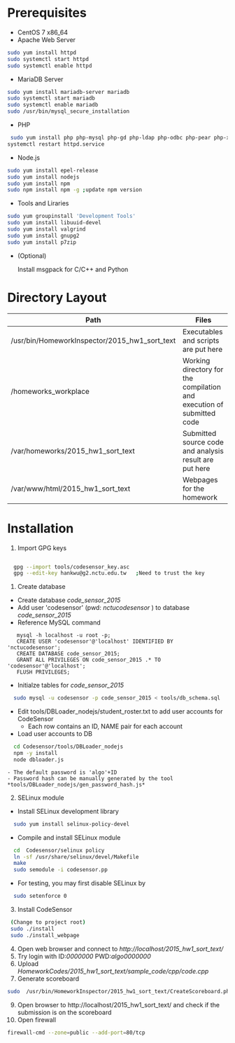 
# Prerequisites
 - CentOS 7 x86_64
 - Apache Web Server

  ```sh
  sudo yum install httpd
  sudo systemctl start httpd
  sudo systemctl enable httpd
  ```
 - MariaDB Server

  ```sh
  sudo yum install mariadb-server mariadb
  sudo systemctl start mariadb
  sudo systemctl enable mariadb
  sudo /usr/bin/mysql_secure_installation
  ```
 - PHP

  ```sh
   sudo yum install php php-mysql php-gd php-ldap php-odbc php-pear php-xml php-xmlrpc php-mbstring php-snmp php-soap curl curl-devel 
  systemctl restart httpd.service 
  ```
 - Node.js

  ```sh
  sudo yum install epel-release
  sudo yum install nodejs
  sudo yum install npm
  sudo npm install npm -g ;update npm version
  ```
 - Tools and Liraries
 
  ```sh
  sudo yum groupinstall 'Development Tools'
  sudo yum install libuuid-devel
  sudo yum install valgrind
  sudo yum install gnupg2
  sudo yum install p7zip
  ```
  
 - (Optional)

	Install msgpack for C/C++ and Python
	
# Directory Layout
| Path  | Files |
| ------------- | ------------- |
| /usr/bin/HomeworkInspector/2015_hw1_sort_text  | Executables and scripts are put here  |
| /homeworks_workplace  | Working directory for the compilation and execution of submitted code |
| /var/homeworks/2015_hw1_sort_text | Submitted source code and analysis result are put here |
| /var/www/html/2015_hw1_sort_text | Webpages for the homework |


# Installation 

1. Import GPG keys
  ```sh
  
    gpg --import tools/codesensor_key.asc
    gpg --edit-key hankwu@g2.nctu.edu.tw   ;Need to trust the key
  ```
1. Create database
 - Create database *code_sensor_2015*
 - Add user 'codesensor' (pwd: *nctucodesensor* ) to database *code_sensor_2015*  
 - Reference MySQL command
  ```
	 mysql -h localhost -u root -p;	
	 CREATE USER 'codesensor'@'localhost' IDENTIFIED BY 'nctucodesensor';
	 CREATE DATABASE code_sensor_2015;
	 GRANT ALL PRIVILEGES ON code_sensor_2015 .* TO 'codesensor'@'localhost';
	 FLUSH PRIVILEGES;
  ```
 - Initialze tables for *code_sensor_2015*
  ```sh
    sudo mysql -u codesensor -p code_sensor_2015 < tools/db_schema.sql
  ```
 - Edit tools/DBLoader_nodejs/student_roster.txt to add user accounts for CodeSensor
    - Each row contains an ID, NAME pair for each account
 - Load user accounts to DB
  ```sh
    cd Codesensor/tools/DBLoader_nodejs
    npm -y install
    node dbloader.js
  ```
    - The default password is 'algo'+ID
    - Password hash can be manually generated by the tool *tools/DBLoader_nodejs/gen_password_hash.js*
  
2. SELinux module
 - Install SELinux development library
  ```sh
    sudo yum install selinux-policy-devel
  ```
 - Compile and install SELinux module
  ```sh
    cd  Codesensor/selinux policy
    ln -sf /usr/share/selinux/devel/Makefile
    make 
    sudo semodule -i codesensor.pp
  ```
 - For testing, you may first disable SELinux by 
  ```sh
    sudo setenforce 0 
  ```

3. Install CodeSensor
 ```sh
  (Change to project root)
  sudo ./install
  sudo ./install_webpage
 ```
4. Open web browser and connect to *http://localhost/2015_hw1_sort_text/*
5. Try login with ID:*0000000*   PWD:*algo0000000*
6. Upload *HomeworkCodes/2015_hw1_sort_text/sample_code/cpp/code.cpp*
8. Generate scoreboard
  ```sh
  sudo  /usr/bin/HomeworkInspector/2015_hw1_sort_text/CreateScoreboard.php
  ```
9. Open browser to http://localhost/2015_hw1_sort_text/ and check if the submission is on the scoreboard
10. Open firewall
  ```sh
  firewall-cmd --zone=public --add-port=80/tcp
  ```
